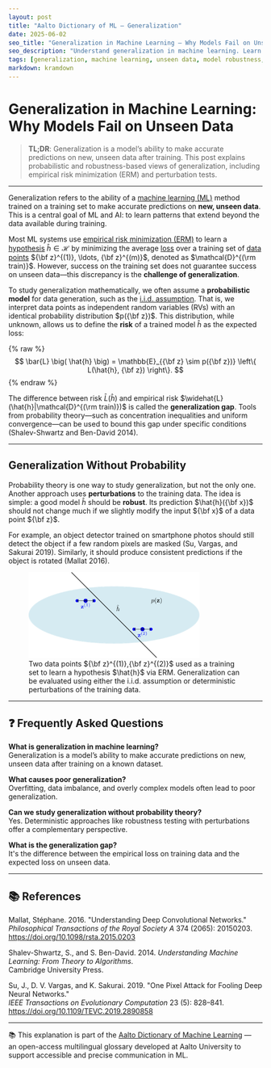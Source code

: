 ```yaml
---
layout: post
title: "Aalto Dictionary of ML – Generalization"
date: 2025-06-02
seo_title: "Generalization in Machine Learning – Why Models Fail on Unseen Data"
seo_description: "Understand generalization in machine learning. Learn how models trained on data behave on unseen data using ERM, robustness, and probability theory."
tags: [generalization, machine learning, unseen data, model robustness, ERM]
markdown: kramdown
---
```


# Generalization in Machine Learning: Why Models Fail on Unseen Data

> **TL;DR**: Generalization is a model’s ability to make accurate predictions on new, unseen data 
after training. This post explains probabilistic and robustness-based views of generalization, including 
empirical risk minimization (ERM) and perturbation tests.

---

Generalization refers to the ability of a [machine learning (ML)](https://en.wikipedia.org/wiki/Machine_learning)
method trained on a training set to make accurate predictions on **new, unseen data**. 
This is a central goal of ML and AI: to learn patterns that extend beyond the data 
available during training.

Most ML systems use [empirical risk minimization (ERM)](https://youtu.be/8fsJCyBOizQ?si=Sd8TMFEKVm7xxmN2) to 
learn a [hypothesis](https://youtu.be/ATi5IVWjsHw?si=dM_Wtdl7M_3EtWMw) $\hat{h} \in \mathcal{H}$ by minimizing 
the average [loss](https://youtu.be/BWI9jiJHzDU?si=X0wizHBCSGVISq3e) over a training set of [data points](https://youtu.be/onhGcR3ds5c?si=SXvjdFCY5Z4N08gF) 
${\bf z}^{(1)}, \ldots, {\bf z}^{(m)}$, denoted as $\mathcal{D}^{(\rm train)}$. However, success on the 
training set does not guarantee success on unseen data—this discrepancy is the **challenge of generalization**.

To study generalization mathematically, we often assume a **probabilistic model** for data generation, such as the 
[i.i.d. assumption](https://youtu.be/8fsJCyBOizQ?si=ti58BTGupeIan9xC&t=438). That is, we interpret data points 
as independent random variables (RVs) with an identical probability distribution $p({\bf z})$. This distribution, 
while unknown, allows us to define the **risk** of a trained model $\hat{h}$ as the expected loss:

{% raw %}
$$
\bar{L} \big( \hat{h} \big) = \mathbb{E}_{{\bf z} \sim p({\bf z})} \left\{ L(\hat{h}, {\bf z}) \right\}.
$$
{% endraw %}

The difference between risk $\bar{L}(\hat{h})$ and empirical risk $\widehat{L}(\hat{h}|\mathcal{D}^{(\rm train)})$ is 
called the **generalization gap**. Tools from probability theory—such as concentration inequalities and uniform 
convergence—can be used to bound this gap under specific conditions (Shalev-Shwartz and Ben-David 2014).

---

## Generalization Without Probability

Probability theory is one way to study generalization, but not the only one. Another approach uses **perturbations** 
to the training data. The idea is simple: a good model $\hat{h}$ should be **robust**. Its prediction $\hat{h}({\bf x})$ 
should not change much if we slightly modify the input ${\bf x}$ of a data point ${\bf z}$.

For example, an object detector trained on smartphone photos should still detect the object if a few random pixels are masked (Su, Vargas, and Sakurai 2019). Similarly, it should produce consistent predictions if the object is rotated (Mallat 2016).

<figure id="fig">
  <img src="../images/generalization_tikz.png" 
       alt="Visualization of generalization in machine learning, showing ERM with two training points and evaluation via i.i.d. or perturbations" 
       width="80%" loading="lazy">
  <figcaption>
    Two data points ${\bf z}^{(1)},{\bf z}^{(2)}$ used as a training set to learn a hypothesis $\hat{h}$ via ERM. Generalization 
can be evaluated using either the i.i.d. assumption or deterministic perturbations of the training data.
  </figcaption>
</figure>

---

## ❓ Frequently Asked Questions

**What is generalization in machine learning?**  
Generalization is a model’s ability to make accurate predictions on new, unseen data after training on a known dataset.

**What causes poor generalization?**  
Overfitting, data imbalance, and overly complex models often lead to poor generalization.

**Can we study generalization without probability theory?**  
Yes. Deterministic approaches like robustness testing with perturbations offer a complementary perspective.

**What is the generalization gap?**  
It's the difference between the empirical loss on training data and the expected loss on unseen data.

---

## 📚 References

Mallat, Stéphane. 2016. "Understanding Deep Convolutional Networks."  
*Philosophical Transactions of the Royal Society A* 374 (2065): 20150203.  
<https://doi.org/10.1098/rsta.2015.0203>

Shalev-Shwartz, S., and S. Ben-David. 2014. *Understanding Machine Learning: From Theory to Algorithms*.  
Cambridge University Press.

Su, J., D. V. Vargas, and K. Sakurai. 2019. "One Pixel Attack for Fooling Deep Neural Networks."  
*IEEE Transactions on Evolutionary Computation* 23 (5): 828–841.  
<https://doi.org/10.1109/TEVC.2019.2890858>

---

📚 This explanation is part of the [Aalto Dictionary of Machine Learning](https://AaltoDictionaryofML.github.io) —  
an open-access multilingual glossary developed at Aalto University to support accessible and precise communication in ML.
